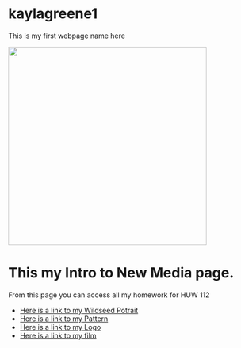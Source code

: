 # kaylagreene1<!DOCTYPE html>
<html>
  <p>This is my first webpage name here</p>
  <body>
  <img src="purpleandpinklandscape.jpg"height="400">
  <h1>This my Intro to New Media page.</h1>
    <p>From this page you can access all my homework for HUW 112</p>
    <ul>
      <li><a href="wildseedportrait.html">Here is a link to my Wildseed Potrait</a></li>
      <li><a href="pattern.html">Here is a link to my Pattern</a></li>
      <li><a href="logo.html">Here is a link to my Logo</a></li>
      <li><a href="film.html">Here is a link to my film</a></li>
      </body>
</html>
